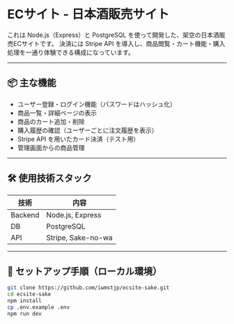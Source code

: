 # ECサイト - 日本酒販売サイト

これは Node.js（Express）と PostgreSQL を使って開発した、架空の日本酒販売ECサイトです。
決済には Stripe API を導入し、商品閲覧・カート機能・購入処理を一通り体験できる構成になっています。

---

## 📦 主な機能

- ユーザー登録・ログイン機能（パスワードはハッシュ化）
- 商品一覧・詳細ページの表示
- 商品のカート追加・削除
- 購入履歴の確認（ユーザーごとに注文履歴を表示）
- Stripe API を用いたカード決済（テスト用）
- 管理画面からの商品管理


---

## 🛠️ 使用技術スタック

| 技術      | 内容                     　　　|
|-----------|--------------------------|
| Backend   | Node.js, Express         |
| DB        | PostgreSQL               |
| API    | Stripe, Sake-no-wa               |

---

## 🚀 セットアップ手順（ローカル環境）

```bash
git clone https://github.com/iwmstjp/ecsite-sake.git
cd ecsite-sake
npm install
cp .env.example .env
npm run dev